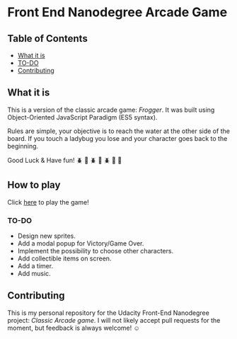 # Front End Nanodegree Arcade Game

## Table of Contents
* [What it is](#what-is)
* [TO-DO](#to-do)
* [Contributing](#contributing)

## What it is

This is a version of the classic arcade game: *Frogger*. It was built using Object-Oriented JavaScript Paradigm (ES5 syntax).

Rules are simple, your objective is to reach the water at the other side of the board. If you touch a ladybug you lose and your character goes back to the beginning.

Good Luck & Have fun! :beetle: :leaves: :beetle: :leaves: :beetle: :ocean: :sparkler:

## How to play

Click [here]( https://mechaphysis.github.io/frontend-arcade-game/) to play the game!

### TO-DO

* Design new sprites.
* Add a modal popup for Victory/Game Over.
* Implement the possibility to choose other characters.
* Add collectible items on screen.
* Add a timer.
* Add music.


## Contributing

This is my personal repository for the Udacity  Front-End Nanodegree project: _Classic Arcade game_. I will not likely accept pull requests for the moment, but feedback is always welcome! :relaxed:

